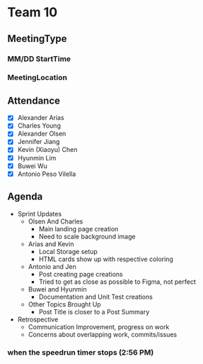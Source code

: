 # Team 10

## MeetingType
### MM/DD StartTime
### MeetingLocation

## Attendance
- [x] Alexander Arias
- [x] Charles Young
- [x] Alexander Olsen
- [x] Jennifer Jiang
- [x] Kevin (Xiaoyu) Chen
- [x] Hyunmin Lim
- [x] Buwei Wu
- [x] Antonio Peso Vilella
  
## Agenda
- Sprint Updates
  - Olsen And Charles
    - Main landing page creation
    - Need to scale background image
  - Arias and Kevin
    - Local Storage setup
    - HTML cards show up with respective coloring
  - Antonio and Jen
    - Post creating page creations
    - Tried to get as close as possible to Figma, not perfect
  - Buwei and Hyunmin
    - Documentation and Unit Test creations
  - Other Topics Brought Up
    - Post Title is closer to a Post Summary     
- Retrospective
  - Communication Improvement, progress on work
  - Concerns about overlapping work, commits/issues

### when the speedrun timer stops (2:56 PM)
